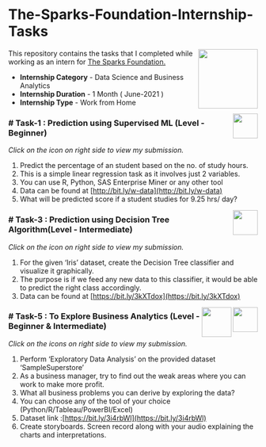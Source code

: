 #   The-Sparks-Foundation-Internship-Tasks
<img align = right height = 120 width = 120 src = https://www.thesparksfoundationsingapore.org/images/logo_small.png>



This repository contains the tasks that I completed while working as an intern for [The Sparks Foundation.](https://www.thesparksfoundationsingapore.org/)
- **Internship Category** - Data Science and Business Analytics
- **Internship Duration** - 1 Month ( June-2021 )
- **Internship Type** - Work from Home


[<img align = right height = 50 width = 50 src = https://cdn0.iconfinder.com/data/icons/work-from-home-19/512/DocumentManagement-documentation-folder-projectmanagement-filemanagement-512.png>](https://github.com/riddhi-jain/The-Sparks-Foundation-Internship-Tasks/blob/main/Task_1_Supervised_prediction/Supervised_ML_prediction.ipynb)

### # Task-1 : Prediction using Supervised ML (Level - Beginner)
_Click on the icon on right side to view my submission._

1. Predict the percentage of an student based on the no. of study hours.
2. This is a simple linear regression task as it involves just 2 variables.
3. You can use R, Python, SAS Enterprise Miner or any other tool
4. Data can be found at [http://bit.ly/w-data](http://bit.ly/w-data)
5. What will be predicted score if a student studies for 9.25 hrs/ day?


[<img align = right height = 50 width = 50 src = https://cdn0.iconfinder.com/data/icons/work-from-home-19/512/DocumentManagement-documentation-folder-projectmanagement-filemanagement-512.png>](https://github.com/riddhi-jain/The-Sparks-Foundation-Internship-Tasks/blob/main/Task_3_Decision_Tree/DECISION_TREE.ipynb)

### # Task-3 : Prediction using Decision Tree Algorithm(Level - Intermediate)
_Click on the icon on right side to view my submission._

1. For the given ‘Iris’ dataset, create the Decision Tree classifier and visualize it graphically.
2. The purpose is if we feed any new data to this classifier, it would be able to predict the right class accordingly.
3. Data can be found at [https://bit.ly/3kXTdox](https://bit.ly/3kXTdox)


[<img align = right height = 50 width = 50 src = https://cdn0.iconfinder.com/data/icons/work-from-home-19/512/DocumentManagement-documentation-folder-projectmanagement-filemanagement-512.png>](https://public.tableau.com/app/profile/riddhi.jain6841/viz/SampleSuperStoreDashboard_16242997687360/Dashboard1)
[<img align = right height = 60 width = 60 src = https://cdn2.iconfinder.com/data/icons/multimedia-27/512/Multimedia-play-youtube-playlist-video-watch-128.png>](https://github.com/riddhi-jain/The-Sparks-Foundation-Internship-Tasks/blob/main/Task_5_EDA_SampleSuperstore/EDASampleSuperstore.mp4)

### # Task-5 : To Explore Business Analytics (Level - Beginner & Intermediate)
_Click on the icons on right side to view my submission._

1. Perform ‘Exploratory Data Analysis’ on the provided dataset ‘SampleSuperstore’
2. As a business manager, try to find out the weak areas where you can work to make more profit.
3. What all business problems you can derive by exploring the data?
4. You can choose any of the tool of your choice (Python/R/Tableau/PowerBI/Excel)
5. Dataset link :[https://bit.ly/3i4rbWl](https://bit.ly/3i4rbWl)
6. Create storyboards. Screen record along with your audio explaining the charts and interpretations.
